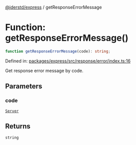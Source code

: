 [@jderstd/express](../README.md) / getResponseErrorMessage

# Function: getResponseErrorMessage()

```ts
function getResponseErrorMessage(code): string;
```

Defined in: [packages/express/src/response/error/index.ts:16](https://github.com/jderstd/express/blob/dc8e23ecb252a7c584d782d1594902f4da1ae110/packages/express/src/response/error/index.ts#L16)

Get response error message by code.

## Parameters

### code

[`Server`](../enumerations/ResponseErrorCode.md#server)

## Returns

`string`
